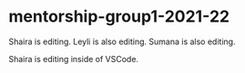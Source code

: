 # mentorship-group1-2021-22

Shaira is editing. 
Leyli is also editing.
Sumana is also editing.


Shaira is editing inside of VSCode. 